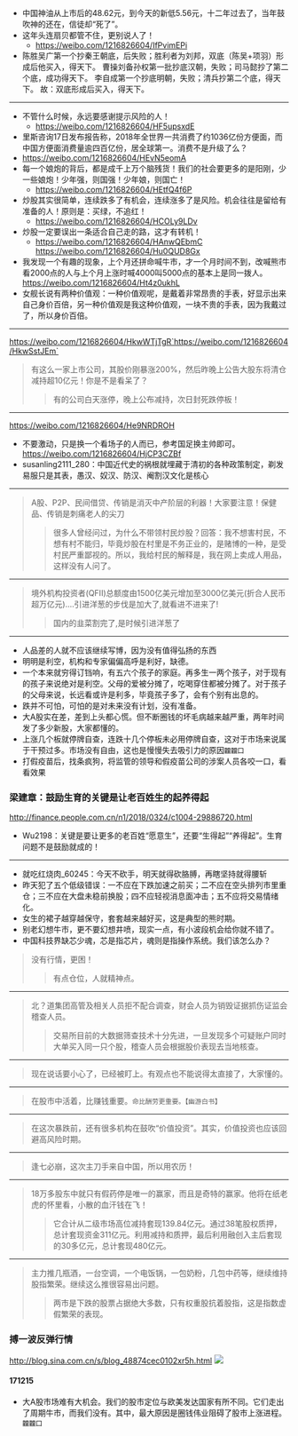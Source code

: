 - 中国神油从上市后的48.62元，到今天的新低5.56元，十二年过去了，当年鼓吹神的还在，信徒却“死了”。
- 这年头连扇贝都管不住，更别说人了！
  - https://weibo.com/1216826604/IfPvimEPi
- 陈胜吴广第一个抄秦王朝底，后失败；胜利者为刘邦，双底（陈吴+项羽）形成后他买入，得天下。   曹操刘备孙权第一批抄底汉朝，失败；司马懿抄了第二个底，成功得天下。 李自成第一个抄底明朝，失败；清兵抄第二个底，得天下。 故：双底形成后买入，得天下。
---
- 不管什么时候，永远要感谢提示风险的人！
  - https://weibo.com/1216826604/HF5upsxdE
- 里斯咨询17日发布报告称，2018年全世界一共消费了约1036亿份方便面，而中国方便面消费量逾四百亿份，居全球第一。消费不是升级了么？
 - https://weibo.com/1216826604/HEvN5eomA
- 每一个娘炮的背后，都是成千上万个脑残货！我们的社会要更多的是阳刚，少一些娘炮！少年强，则国强！少年娘，则国亡！ ​​​​
  - https://weibo.com/1216826604/HEtfQ4f6P
- 炒股其实很简单，连续跌多了有机会，连续涨多了是风险。机会往往是留给有准备的人！原则是：买绿，不追红！
  - https://weibo.com/1216826604/HCOLy9LDv
- 炒股一定要误出一条适合自己走的路，这才有转机！
  - https://weibo.com/1216826604/HAnwQEbmC
https://weibo.com/1216826604/Hu0QUD8Gx
- 我发现一个有趣的现象，上个月还拼命喊牛市，才一个月时间不到，改喊熊市看2000点的人与上个月上涨时喊4000叫5000点的基本上是同一拨人。
https://weibo.com/1216826604/Ht4z0ukhL
- 女舰长说有两种价值观：一种价值观呢，是戴着非常昂贵的手表，好显示出来自己身价百倍，另一种价值观是我这种价值观，一块不贵的手表，因为我戴过了，所以身价百倍。
---
https://weibo.com/1216826604/HkwWTjTgR`https://weibo.com/1216826604/HkwSstJEm`
>有这么一家上市公司，其股价刚暴涨200%，然后昨晚上公告大股东将清仓减持超10亿元！你是不是看呆了？
>>有的公司白天涨停，晚上公布减持，次日封死跌停板！
---
https://weibo.com/1216826604/He9NRDROH
- 不要激动，只是换一个看场子的人而已，参考国足换主帅即可。
https://weibo.com/1216826604/HjCP3CZBf
- susanling2111_280：中国近代史的祸根就埋藏于清初的各种政策制定，剃发易服只是其表，愚汉、奴汉、防汉、阉割汉文化是核心
---
>A股、P2P、民间借贷、传销是消灭中产阶层的利器！大家要注意！保健品、传销是刺痛老人的尖刀
>>很多人曾经问过，为什么不带领村民炒股？回答：我不想害村民，不想有村不能归，毕竟炒股在村里是不务正业的，是赌博的一种，是受村民严重鄙视的。所以，我给村民的解释是，我在网上卖成人用品，这样没有人问了。
---
>境外机构投资者(QFII)总额度由1500亿美元增加至3000亿美元(折合人民币超万亿元)....引进洋葱的步伐是加大了,就看进不进来了!
>>国内的韭菜割完了,是时候引进洋葱了
---
- 人品差的人就不应该继续写博，因为没有值得弘扬的东西
- 明明是利空，机构和专家偏偏高呼是利好，缺德。
- 一个本来就穷得订铛响，有五六个孩子的家庭。再多生一两个孩子，对于现有的孩子来说绝对是利空。父母的爱被分摊了，吃喝穿住都被分摊了。对于孩子的父母来说，长远看或许是利多，毕竟孩子多了，会有个别有出息的。
- 跌并不可怕，可怕的是对未来没有计划，没有准备。
- 大A股实在差，差到上头都心慌。但不断圈钱的坏毛病越来越严重，两年时间发了多少新股，大家都懂的。
- 上涨几个板就停牌自查，连跌十几个停板未必用停牌自查，这对于市场来说属于干预过多。市场没有自由，这也是慢慢失去吸引力的原因`龖龖囗`
- 打假疫苗后，找条疯狗，将监管的领导和假疫苗公司的涉案人员各咬一口，看看效果
### 梁建章：鼓励生育的关键是让老百姓生的起养得起
http://finance.people.com.cn/n1/2018/0324/c1004-29886720.html
- Wu2198：关键是要让更多的老百姓“愿意生”，还要“生得起”“养得起”。生育问题不是鼓励就成的！
---
- 就吃红烧肉_60245：今天不砍手，明天就得砍胳膊，再瞎坚持就得腰斩
- 昨天犯了五个低级错误：一不应在下跌加速之前买；二不应在空头排列市里重仓；三不应在大盘未稳前换股；四不应轻视消息面冲击；五不应将交易情绪化。
- 女生的裙子越穿越保守，套套越来越好买，这是典型的熊时期。
- 别老幻想牛市，更不要幻想井喷，现实一点，有小波段机会给你就不错了。
- 中国科技界缺芯少魂，芯是指芯片，魂则是指操作系统。我们该怎么办？
>没有行情，更困！
>>有点仓位，人就精神点。
---
>北？道集团高管及相关人员拒不配合调查，财会人员为销毁证据抓伤证监会稽查人员。
>>交易所目前的大数据筛查技术十分先进，一旦发现多个可疑账户同时大单买入同一只个股，稽查人员会根据股价表现去当地核查。
---
>现在说话要小心了，已经被盯上。有观点也不能说得太直接了，大家懂的。
---
>在股市中活着，比赚钱重要。`命比酬劳更重要。【幽游白书】`
---
>在这次暴跌前，还有很多机构在鼓吹“价值投资”。其实，价值投资也应该回避高风险时期。
---
>逢七必崩，这次主刀手来自中国，所以用农历！
---
>18万多股东中就只有假药停是唯一的赢家，而且是奇特的赢家。他将在纸老虎的怀里看，小散的血汗钱在飞！
>>它合计从二级市场高位减持套现139.84亿元。通过38笔股权质押，总计套现资金311亿元。利用减持和质押，最后利用融创入主后套现的30多亿元，总计套现480亿元。
---
>主力推几瓶酒，一台空调，一个电饭锅，一包奶粉，几包中药等，继续维持股指繁荣。继续这么推很容易出问题。
>>两市是下跌的股票占据绝大多数，只有权重股抗着股指，这是指数虚假繁荣的表现。
### 搏一波反弹行情
http://blog.sina.com.cn/s/blog_48874cec0102xr5h.html
![](http://s8.sinaimg.cn/middle/001klGbyzy7hZ0m0cnR17)
#### 171215
- 大A股市场难有大机会。我们的股市定位与欧美发达国家有所不同。它们走出了周期牛市，而我们没有。其中，最大原因是圈钱伟业阻碍了股市上涨进程。`龖龖囗`
